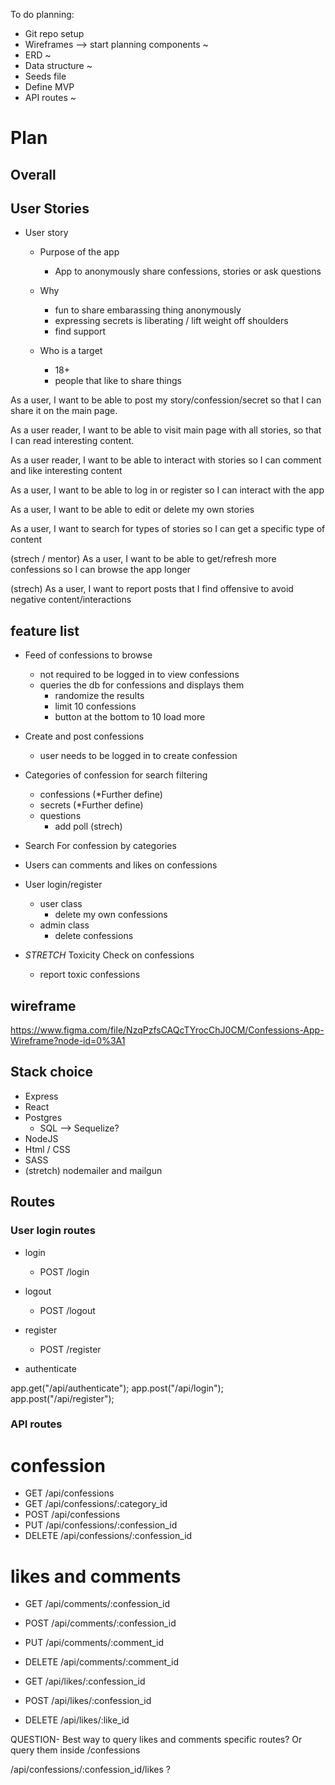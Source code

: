 To do planning:
- Git repo setup
- Wireframes --> start planning components ~
- ERD ~
- Data structure ~
- Seeds file
- Define MVP
- API routes ~


# Plan

## Overall

## User Stories

- User story 
  - Purpose of the app
    - App to anonymously share confessions, stories or ask questions

  - Why
    - fun to share embarassing thing anonymously
    - expressing secrets is liberating / lift weight off shoulders
    - find support

  - Who is a target
    - 18+ 
    - people that like to share things

As a user,
I want to be able to post my story/confession/secret
so that I can share it on the main page.

As a user reader,
I want to be able to visit main page with all stories,
so that I can read interesting content.

As a user reader,
I want to be able to interact with stories
so I can comment and like interesting content

As a user, 
I want to be able to log in or register
so I can interact with the app

As a user,
I want to be able to edit or delete my own stories

As a user, 
I want to search for types of stories
so I can get a specific type of content

(strech / mentor)
As a user, 
I want to be able to get/refresh more confessions
so I can browse the app longer

(strech)
As a user, 
I want to report posts that I find offensive
to avoid negative content/interactions


## feature list
- Feed of confessions to browse
  - not required to be logged in to view confessions
  - queries the db for confessions and displays them
    - randomize the results
    - limit 10 confessions
    - button at the bottom to 10 load more

- Create and post confessions
  - user needs to be logged in to create confession


- Categories of confession for search filtering
  - confessions (*Further define)
  - secrets (*Further define)
  - questions
    - add poll (strech)
  

- Search For confession by categories


- Users can comments and likes on confessions


- User login/register
  - user class
    - delete my own confessions
  - admin class 
    - delete confessions


- *STRETCH* Toxicity Check on confessions
  - report toxic confessions


## wireframe

https://www.figma.com/file/NzqPzfsCAQcTYrocChJ0CM/Confessions-App-Wireframe?node-id=0%3A1

## Stack choice
- Express
- React
- Postgres
  - SQL --> Sequelize?
- NodeJS
- Html / CSS
- SASS
- (stretch) nodemailer and mailgun

## Routes

### User login routes
- login
  - POST /login

- logout
  - POST /logout

- register
  - POST /register

- authenticate

app.get("/api/authenticate");
app.post("/api/login");
app.post("/api/register");

### API routes

# confession
- GET /api/confessions
- GET /api/confessions/:category_id
- POST /api/confessions
- PUT /api/confessions/:confession_id
- DELETE /api/confessions/:confession_id

# likes and comments
- GET /api/comments/:confession_id
- POST /api/comments/:confession_id
- PUT /api/comments/:comment_id
- DELETE /api/comments/:comment_id

- GET /api/likes/:confession_id
- POST /api/likes/:confession_id
- DELETE /api/likes/:like_id


QUESTION- Best way to query likes and comments
  specific routes? Or query them inside /confessions
  
  /api/confessions/:confession_id/likes ?



